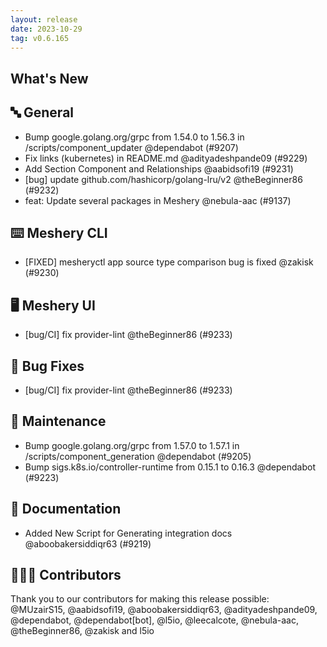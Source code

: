 ```yaml
---
layout: release
date: 2023-10-29
tag: v0.6.165
---
```


## What's New

## 🔤 General

- Bump google.golang.org/grpc from 1.54.0 to 1.56.3 in /scripts/component_updater @dependabot (#9207)
- Fix links (kubernetes) in README.md @adityadeshpande09 (#9229)
- Add Section Component and Relationships @aabidsofi19 (#9231)
- [bug] update github.com/hashicorp/golang-lru/v2 @theBeginner86 (#9232)
- feat: Update several packages in Meshery @nebula-aac (#9137)

## ⌨️ Meshery CLI

- [FIXED] mesheryctl app source type comparison bug is fixed @zakisk (#9230)

## 🖥 Meshery UI

- [bug/CI] fix provider-lint @theBeginner86 (#9233)

## 🐛 Bug Fixes

- [bug/CI] fix provider-lint @theBeginner86 (#9233)

## 🧰 Maintenance

- Bump google.golang.org/grpc from 1.57.0 to 1.57.1 in /scripts/component_generation @dependabot (#9205)
- Bump sigs.k8s.io/controller-runtime from 0.15.1 to 0.16.3 @dependabot (#9223)

## 📖 Documentation

- Added New Script for Generating integration docs @aboobakersiddiqr63 (#9219)

## 👨🏽‍💻 Contributors

Thank you to our contributors for making this release possible:
@MUzairS15, @aabidsofi19, @aboobakersiddiqr63, @adityadeshpande09, @dependabot, @dependabot[bot], @l5io, @leecalcote, @nebula-aac, @theBeginner86, @zakisk and l5io
